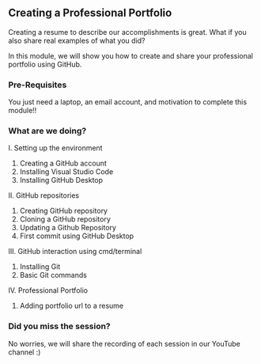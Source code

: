 ## Creating a Professional Portfolio

Creating a resume to describe our accomplishments is great. What if you also share real examples of what you did?

In this module, we will show you how to create and share your professional portfolio using GitHub.

### Pre-Requisites

You just need a laptop, an email account, and motivation to complete this module!!

### What are we doing?

I. Setting up the environment
1. Creating a GitHub account
2. Installing Visual Studio Code
3. Installing GitHub Desktop

II. GitHub repositories
1. Creating  GitHub repository
2. Cloning a GitHub repository
3. Updating a Github Repository
4. First commit using GitHub Desktop

III. GitHub interaction using cmd/terminal
1. Installing Git
2. Basic Git commands

IV. Professional Portfolio
1. Adding portfolio url to a resume

### Did you miss the session?

No worries, we will share the recording of each session in our YouTube channel :)